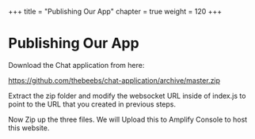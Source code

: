 +++
title = "Publishing Our App"
chapter = true
weight = 120
+++

# Publishing Our App

Download the Chat application from here:

https://github.com/thebeebs/chat-application/archive/master.zip

Extract the zip folder and modify the websocket URL inside of index.js to point to the URL that you created in previous steps. 

Now Zip up the three files. We will Upload this to Amplify Console to host this website.




